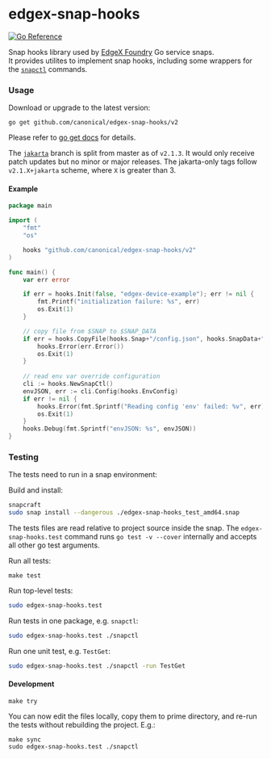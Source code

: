 # edgex-snap-hooks
[![Go Reference](https://pkg.go.dev/badge/github.com/canonical/edgex-snap-hooks.svg)](https://pkg.go.dev/github.com/canonical/edgex-snap-hooks/v2)

Snap hooks library used by [EdgeX Foundry](https://docs.edgexfoundry.org/) Go service snaps.  
It provides utilites to implement snap hooks, including some wrappers for the [`snapctl`](https://snapcraft.io/docs/using-snapctl) commands.

### Usage
Download or upgrade to the latest version:
```
go get github.com/canonical/edgex-snap-hooks/v2
```
Please refer to [go get docs](https://pkg.go.dev/cmd/go#hdr-Add_dependencies_to_current_module_and_install_them) for details.

The [`jakarta`](https://github.com/canonical/edgex-snap-hooks/tree/jakarta) branch is split from master as of `v2.1.3`.
It would only receive patch updates but no minor or major releases.
The jakarta-only tags follow `v2.1.X+jakarta` scheme, where `X` is greater than 3.

#### Example

```go
package main

import (
	"fmt"
	"os"

	hooks "github.com/canonical/edgex-snap-hooks/v2"
)

func main() {
	var err error

	if err = hooks.Init(false, "edgex-device-example"); err != nil {
		fmt.Printf("initialization failure: %s", err)
		os.Exit(1)
	}

	// copy file from $SNAP to $SNAP_DATA
	if err = hooks.CopyFile(hooks.Snap+"/config.json", hooks.SnapData+"config.json"); err != nil {
		hooks.Error(err.Error())
		os.Exit(1)
	}
  
	// read env var override configuration
	cli := hooks.NewSnapCtl()
	envJSON, err := cli.Config(hooks.EnvConfig)
	if err != nil {
		hooks.Error(fmt.Sprintf("Reading config 'env' failed: %v", err))
		os.Exit(1)
	}
	hooks.Debug(fmt.Sprintf("envJSON: %s", envJSON))
}

```

### Testing
The tests need to run in a snap environment:

Build and install:
```bash
snapcraft
sudo snap install --dangerous ./edgex-snap-hooks_test_amd64.snap
```

The tests files are read relative to project source inside the snap.
The `edgex-snap-hooks.test` command runs `go test -v --cover` internally and accepts
all other go test arguments.

Run all tests:
```
make test
```

Run top-level tests:
```bash
sudo edgex-snap-hooks.test
```

Run tests in one package, e.g. `snapctl`:
```bash
sudo edgex-snap-hooks.test ./snapctl
```

Run one unit test, e.g. `TestGet`:
```bash
sudo edgex-snap-hooks.test ./snapctl -run TestGet
```

#### Development
```
make try
```

You can now edit the files locally, copy them to prime directory, and re-run the
tests without rebuilding the project. E.g.:

```
make sync
sudo edgex-snap-hooks.test ./snapctl
```